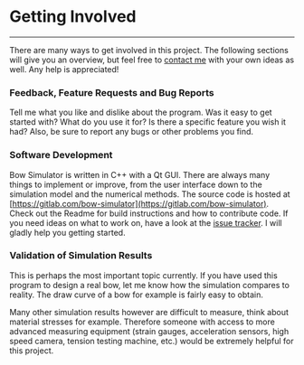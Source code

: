 # Getting Involved

---

There are many ways to get involved in this project. The following sections will give you an overview, but feel free to [contact me](contact.md) with your own ideas as well. Any help is appreciated!

### Feedback, Feature Requests and Bug Reports

Tell me what you like and dislike about the program. Was it easy to get started with?
What do you use it for? Is there a specific feature you wish it had?
Also, be sure to report any bugs or other problems you find.

### Software Development

Bow Simulator is written in C++ with a Qt GUI.
There are always many things to implement or improve, from the user interface down to the simulation model and the numerical methods.
The source code is hosted at [https://gitlab.com/bow-simulator](https://gitlab.com/bow-simulator).
Check out the Readme for build instructions and how to contribute code.
If you need ideas on what to work on, have a look at the [issue tracker](https://gitlab.com/bow-simulator/bow-simulator/issues).
I will gladly help you getting started.

### Validation of Simulation Results

This is perhaps the most important topic currently.
If you have used this program to design a real bow, let me know how the simulation compares to reality. The draw curve of a bow for example is fairly easy to obtain.

Many other simulation results however are difficult to measure, think about material stresses for example.
Therefore someone with access to more advanced measuring equipment (strain gauges, acceleration sensors, high speed camera, tension testing machine, etc.) would be extremely helpful for this project.
